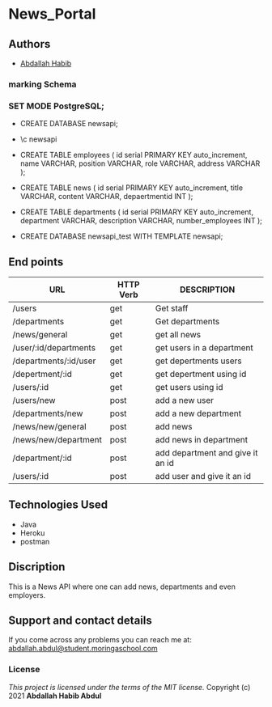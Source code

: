 # News_Portal



## Authors
- [Abdallah Habib](https://github.com/Habib001-coder)


###  marking Schema
### SET MODE PostgreSQL;
* CREATE DATABASE newsapi;
 

*  \c newsapi

* CREATE TABLE  employees (
 id serial PRIMARY KEY auto_increment,
name VARCHAR,
position VARCHAR,
role VARCHAR,
address VARCHAR
);


* CREATE TABLE  news (
 id serial PRIMARY KEY auto_increment,
 title VARCHAR,
 content VARCHAR,
 depaertmentid INT
);

* CREATE TABLE  departments (
 id serial PRIMARY KEY auto_increment,
 department VARCHAR,
 description VARCHAR,
 number_employees INT
);
* CREATE DATABASE newsapi_test WITH TEMPLATE newsapi;

## End points
| URL                                            | HTTP Verb   |                                 DESCRIPTION|
|--                                              |  ---        |                                   ---      |
|/users                                          |get          |     Get staff                              |
|/departments                                    |get          |     Get departments                        |
|/news/general                                   |get          |      get all news                          |
|/user/:id/departments                           |get          |      get users in a department             |
|/departments/:id/user                           |get          |     get depertments users                  |
|/depertment/:id                                 |get          |     get depertment using id                |
|/users/:id                                      | get         |     get users using id                     |
|/users/new                                      |post         |     add a new user                         |
|/departments/new                                |post         |     add a new department                   |
|/news/new/general                               |post         |     add news                               |
|/news/new/department                            |post         |    add news in department                  |
|/department/:id                                 |post         |    add department and give it an id        |
|/users/:id                                      |post         |    add user and give it an id              |




## Technologies Used
* Java
* Heroku
* postman

## Discription
This is a News API where one can add news, departments and even employers.


## Support and contact details
If you come across any problems you can reach me at: abdallah.abdul@student.moringaschool.com

### License
*This project is licensed under the terms of the MIT license.*
              Copyright (c) 2021 **Abdallah Habib Abdul**
